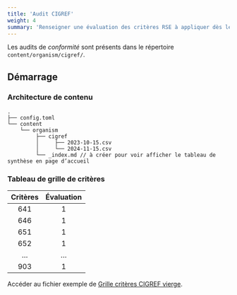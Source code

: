 ```yaml
---
title: 'Audit CIGREF'
weight: 4
summary: 'Renseigner une évaluation des critères RSE à appliquer dès le lancement de projets IT avec FRAGO'
---
```


Les audits de *conformité* sont présents dans le répertoire `content/organism/cigref/`.


## Démarrage

### Architecture de contenu

```
.
├── config.toml
└── content
    └── organism
         ├── cigref
         │     ├── 2023-10-15.csv
         │     └── 2024-11-15.csv
         └── _index.md // à créer pour voir afficher le tableau de synthèse en page d’accueil
```

### Tableau de grille de critères

| Critères | Évaluation |
| :------: | :--------: |
|    641   |      1     |
|    646   |      1     |
|    651   |      1     |
|    652   |      1     |
|     …    |      …     |
|    903   |      1     |

Accéder au fichier exemple de [Grille critères CIGREF vierge](https://raw.githubusercontent.com/lowdit/frago/master/exampleSite/exampleFiles/grille-criteres-cigref-1.0.csv).
